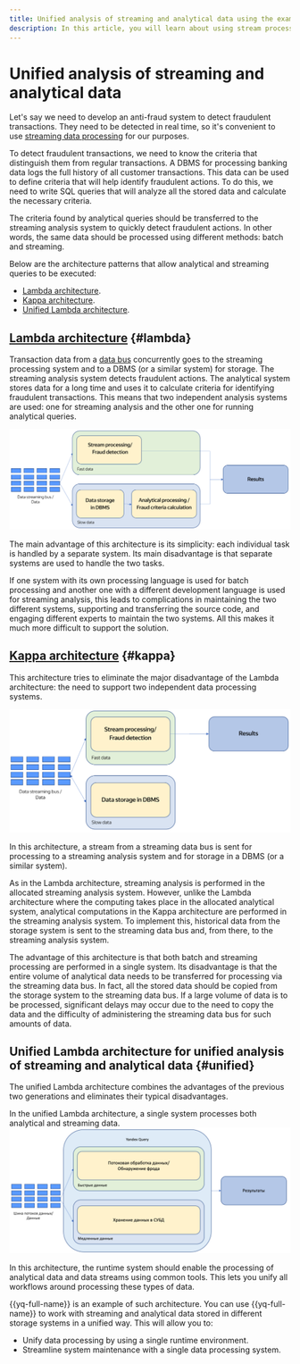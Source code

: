 ```yaml
---
title: Unified analysis of streaming and analytical data using the example of developing an antifraud system
description: In this article, you will learn about using stream processing to detect fraudulent transactions.
---
```


# Unified analysis of streaming and analytical data

Let's say we need to develop an anti-fraud system to detect fraudulent transactions. They need to be detected in real time, so it's convenient to use [streaming data processing](./stream-processing.md) for our purposes.

To detect fraudulent transactions, we need to know the criteria that distinguish them from regular transactions. A DBMS for processing banking data logs the full history of all customer transactions. This data can be used to define criteria that will help identify fraudulent actions. To do this, we need to write SQL queries that will analyze all the stored data and calculate the necessary criteria.

The criteria found by analytical queries should be transferred to the streaming analysis system to quickly detect fraudulent actions. In other words, the same data should be processed using different methods: batch and streaming.

Below are the architecture patterns that allow analytical and streaming queries to be executed:
- [Lambda architecture](#lambda).
- [Kappa architecture](#kappa).
- [Unified Lambda architecture](#unified).

## [Lambda architecture](https://en.wikipedia.org/wiki/Lambda_architecture) {#lambda}

Transaction data from a [data bus](../../data-streams/concepts/index.md) concurrently goes to the streaming processing system and to a DBMS (or a similar system) for storage. The streaming analysis system detects fraudulent actions. The analytical system stores data for a long time and uses it to calculate criteria for identifying fraudulent transactions. This means that two independent analysis systems are used: one for streaming analysis and the other one for running analytical queries.

![lambda](../../_assets/query/lambda.png)

The main advantage of this architecture is its simplicity: each individual task is handled by a separate system. Its main disadvantage is that separate systems are used to handle the two tasks.

If one system with its own processing language is used for batch processing and another one with a different development language is used for streaming analysis, this leads to complications in maintaining the two different systems, supporting and transferring the source code, and engaging different experts to maintain the two systems. All this makes it much more difficult to support the solution.

## [Kappa architecture](https://hazelcast.com/glossary/kappa-architecture/) {#kappa}

This architecture tries to eliminate the major disadvantage of the Lambda architecture: the need to support two independent data processing systems.

![kappa](../../_assets/query/kappa.png)

In this architecture, a stream from a streaming data bus is sent for processing to a streaming analysis system and for storage in a DBMS (or a similar system).

As in the Lambda architecture, streaming analysis is performed in the allocated streaming analysis system. However, unlike the Lambda architecture where the computing takes place in the allocated analytical system, analytical computations in the Kappa architecture are performed in the streaming analysis system. To implement this, historical data from the storage system is sent to the streaming data bus and, from there, to the streaming analysis system.

The advantage of this architecture is that both batch and streaming processing are performed in a single system. Its disadvantage is that the entire volume of analytical data needs to be transferred for processing via the streaming data bus. In fact, all the stored data should be copied from the storage system to the streaming data bus. If a large volume of data is to be processed, significant delays may occur due to the need to copy the data and the difficulty of administering the streaming data bus for such amounts of data.

## Unified Lambda architecture for unified analysis of streaming and analytical data {#unified}

The unified Lambda architecture combines the advantages of the previous two generations and eliminates their typical disadvantages.

In the unified Lambda architecture, a single system processes both analytical and streaming data.
![unified-lambda](../../_assets/query/unified-lambda.png)

In this architecture, the runtime system should enable the processing of analytical data and data streams using common tools. This lets you unify all workflows around processing these types of data.

{{yq-full-name}} is an example of such architecture. You can use {{yq-full-name}} to work with streaming and analytical data stored in different storage systems in a unified way. This will allow you to:
- Unify data processing by using a single runtime environment.
- Streamline system maintenance with a single data processing system.
